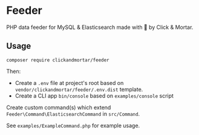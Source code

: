 # Feeder

PHP data feeder for MySQL & Elasticsearch made with 💙 by Click & Mortar.

## Usage

```
composer require clickandmortar/feeder
```

Then:

* Create a `.env` file at project's root based on `vendor/clickandmortar/feeder/.env.dist` template. 
* Create a CLI app `bin/console` based on `examples/console` script


Create custom command(s) which extend `Feeder\Command\ElasticsearchCommand` in `src/Command`.

See `examples/ExampleCommand.php` for example usage.
